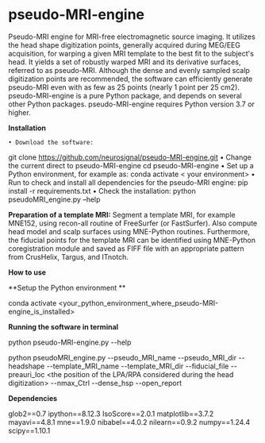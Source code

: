 # pseudo-MRI-engine
Pseudo-MRI engine for MRI-free electromagnetic source imaging.
It utilizes the head shape digitization points, generally acquired during MEG/EEG acquisition, for warping a given MRI template to the best fit to the subject's head. It yields a set of robustly warped MRI and its derivative surfaces, referred to as pseudo-MRI. Although the dense and evenly sampled scalp digitization points are recommended, the software can efficiently generate pseudo-MRI even with as few as 25 points (nearly 1 point per 25 cm2).
pseudo-MRI-engine is a pure Python package, and depends on several other Python packages. pseudo-MRI-engine requires Python version 3.7 or higher.


**Installation**


    • Download the software:
git clone https://github.com/neurosignal/pseudo-MRI-engine.git
    • Change the current direct to pseudo-MRI-engine
cd pseudo-MRI-engine
    • Set up a Python environment, for example as:
conda activate < your environment>
    • Run to check and install all dependencies for the pseudo-MRI engine:
pip install -r requirements.txt
    • Check the installation: 
python pseudoMRI_engine.py –help


**Preparation of a template MRI:**
Segment a template MRI, for example MNE152, using recon-all routine of FreeSurfer (or FastSurfer). Also compute head model and scalp surfaces using MNE-Python routines. Furthermore, the fiducial points for the template MRI can be identified using MNE-Python coregistration module and saved as FIFF file with an appropriate pattern from CrusHelix, Targus, and ITnotch.

**How to use**


**Setup the Python environment **


conda activate <your_python_environment_where_pseudo-MRI-engine_is_installed>

**Running the software in terminal**


python pseudo-MRI-engine.py --help

python pseudoMRI_engine.py --pseudo_MRI_name <subject ID> --pseudo_MRI_dir <pseudo-MRI folder> --headshape <headshape file> --template_MRI_name <name of template MRI folder> --template_MRI_dir <the parent directory of the template MRI folder> --fiducial_file <fiducial file of the template MRI> --preauri_loc <the position of the LPA/RPA considered during the head digitization> --nmax_Ctrl <maximum number of the control points to compute warping> --dense_hsp <set this flag to force densifying the digitization points if too sparse> --open_report <set this flag to open the HTML report file in the end>


**Dependencies**


glob2==0.7
ipython==8.12.3
IsoScore==2.0.1
matplotlib==3.7.2
mayavi==4.8.1
mne==1.9.0
nibabel==4.0.2
nilearn==0.9.2
numpy==1.24.4
scipy==1.10.1





